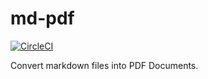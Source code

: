 # md-pdf 

[![CircleCI](https://img.shields.io/circleci/project/github/hoily/md-pdf.svg?style=flat-square)](https://circleci.com/gh/hoily/md-pdf)

Convert markdown files into PDF Documents.
